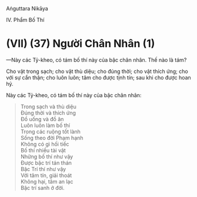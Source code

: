 Aṅguttara Nikāya

IV. Phẩm Bố Thí

# (VII) (37) Người Chân Nhân (1)

—Này các Tỷ-kheo, có tám bố thí này của bậc chân nhân. Thế nào là tám?

Cho vật trong sạch; cho vật thù diệu; cho đúng thời; cho vật thích ứng; cho với sự cẩn thận; cho luôn luôn; tâm cho được tịnh tín; sau khi cho được hoan hỷ.

Này các Tỷ-kheo, có tám bố thí này của bậc chân nhân:

> Trong sạch và thù diệu  
> Ðúng thời và thích ứng  
> Ðồ uống và đồ ăn  
> Luôn luôn làm bố thí  
> Trong các ruộng tốt lành  
> Sống theo đời Phạm hạnh  
> Không có gì hối tiếc  
> Bố thí nhiều tài vật  
> Những bố thí như vậy  
> Ðược bậc trí tán thán  
> Bậc Trí thí như vậy  
> Với tâm tín, giải thoát  
> Không hại, tâm an lạc  
> Bậc trí sanh ở đời.

